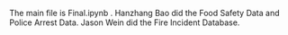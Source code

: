 The main file is Final.ipynb .
Hanzhang Bao did the Food Safety Data and Police Arrest Data. Jason Wein did the Fire Incident Database.
